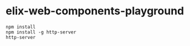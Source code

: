 # elix-web-components-playground

    npm install
    npm install -g http-server
    http-server
    
